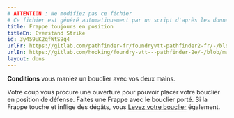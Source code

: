```yaml
---
# ATTENTION : Ne modifiez pas ce fichier
# Ce fichier est généré automatiquement par un script d'après les données du module Foundry VTT officiel et de sa traduction
title: Frappe toujours en position
titleEn: Everstand Strike
id: 3y459uK2qfWtS9q4
urlFr: https://gitlab.com/pathfinder-fr/foundryvtt-pathfinder2-fr/-/blob/master/data/feats/3y459uK2qfWtS9q4.htm
urlEn: https://gitlab.com/hooking/foundry-vtt---pathfinder-2e/-/blob/master/packs/data/feats.db/everstand-strike.json
layout: dons
---
```

**Conditions** vous maniez un bouclier avec vos deux mains.

Votre coup vous procure une ouverture pour pouvoir placer votre bouclier en position de défense. Faites une Frappe avec le bouclier porté. Si la Frappe touche et inflige des dégâts, vous [Levez votre bouclier](../actions/lever-un-bouclier.html) également.

